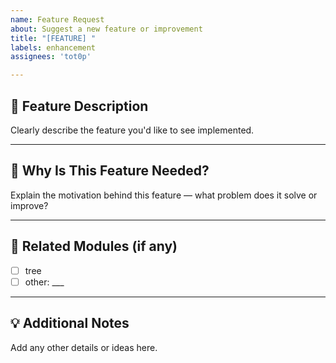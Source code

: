 ```yaml
---
name: Feature Request
about: Suggest a new feature or improvement
title: "[FEATURE] "
labels: enhancement
assignees: 'tot0p'

---
```


## 🚀 Feature Description

Clearly describe the feature you'd like to see implemented.

---

## 🤔 Why Is This Feature Needed?

Explain the motivation behind this feature — what problem does it solve or improve?

---

## 🔗 Related Modules (if any)

- [ ] tree
- [ ] other: ___

---

## 💡 Additional Notes

Add any other details or ideas here.